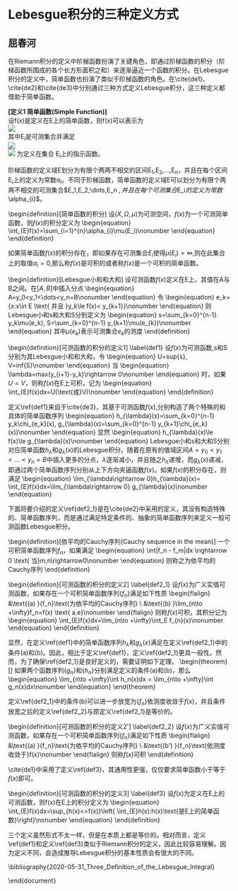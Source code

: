 Lebesgue积分的三种定义方式
===============================
屈春河
--------

在Riemann积分的定义中阶梯函数扮演了关键角色，即通过阶梯函数的积分（阶梯函数所围成的各个长方形面积之和）来逐渐逼近一个函数的积分。在Lebesgue积分的定义中，简单函数也扮演了类似于阶梯函数的角色。在\cite{de1}、\cite{de2}和\cite{de3}中分别通过三种方式定义Lebesgue积分，这三种定义都借助于简单函数。



**[定义1 简单函数(Simple Function)]**   
设f(x)是定义在E上的简单函数，则f(x)可以表示为   
![](http://latex.codecogs.com/gif.latex?f(x)=\sum_{i=1}^{n}\alpha_{i}\chi_{E_i}(x))   
其中E<sub>i</sub>是可测集合并满足   
![](http://latex.codecogs.com/gif.latex?\bigcup_{i=1}^{n}E_i=E\text{,%20}E_i\cap%20E_j=\varnothing\text{%20}(i\neq%20j))   
![](http://latex.codecogs.com/gif.latex?\chi_{E_i}(x))
为定义在集合 E<sub>i</sub>上的指示函数。


阶梯函数的定义域E划分为有限个两两不相交的区间E<sub>1</sub>,E<sub>2</sub>,...,E<sub>n</sub>，并且在每个区间E<sub>i</sub>上的定义为常数α<sub>i</sub>。不同于阶梯函数，简单函数的定义域E可以划分为有限个两两不相交的可测集合$E_1,E_2,\dots,E_n $,并且在每个可测集合$E_i$的定义为常数$\alpha_{i}$。

\begin{definition}[简单函数的积分]
设$(X,\Omega ,\mu)$为可测空间，$f(x)$为一个可测简单函数，则$f(x)$的积分定义为
\begin{equation}
 \int_{E}f(x)=\sum_{i=1}^{n}\alpha_{i}\mu(E_i)\nonumber
\end{equation}
\end{definition}

如果简单函数$f(x)$的积分存在，即如果存在可测集合$E_i$使得$\mu(E_i)=\infty$,则在此集合上的取值$\alpha_{i}=0$,那么称$f(x)$是可积的或者称$f(x)$是一个可积的简单函数。


\begin{definition}[Lebesgue小和和大和]
设可测函数$f(x)$定义在E上，其值在A与B之间。在$[A,B]$中插入分点
\begin{equation}
 A=y_0<y_1<\dots<y_n=B\nonumber
\end{equation}
令
\begin{equation}
 e_k=\{x:x\in E \text{ 并且 }y_k\le f(x)< y_{k+1}\}\nonumber
\end{equation}
则Lebesgue小和s和大和S分别定义为
\begin{equation}
 s=\sum_{k=0}^{n-1} y_k\mu(e_k), S=\sum_{k=0}^{n-1} y_{k+1}\mu(e_{k})\nonumber
\end{equation}
其中$\mu(e_k)$表示可测集合$e_k$的测度
\end{definition}

\begin{definition}[可测函数的积分的定义1]
\label{def1}
设$f(x)$为可测函数,s和S分别为其Lebesgue小和和大和，令
\begin{equation}
U=sup{s}, V=inf{S}\nonumber
\end{equation}
当
\begin{equation}
\lambda=max(y_{i+1}-y_k)\rightarrow 0\nonumber
\end{equation}
时，如果$U=V$，则称$f(x)$在E上可积，记为
\begin{equation}
\int_{E}f(x)dx=U(\text{或}V)\nonumber
\end{equation}
\end{definition}

定义\ref{def1}来自于\cite{de3}，其基于可测函数$f(x)$,分别构造了两个特殊的和具体的简单函数序列
\begin{equation}
h_{\lambda}(x)=\sum_{k=0}^{n-1} y_k\chi_{e_k}(x), g_{\lambda}(x)=\sum_{k=0}^{n-1} y_{k+1}\chi_{e_k}(x))\nonumber
\end{equation}
显然
\begin{equation}
h_{\lambda}(x)\le f(x)\le g_{\lambda}(x)\nonumber
\end{equation}
Lebesgue小和s和大和S分别对应简单函数$h_{\lambda}$和$g_{\lambda}(x)$的Lebesgue积分。随着在原有的值域区间$A=y_0<y_1<\dots<y_n=B$中插入更多的分点，$\lambda$逐渐减小，并且随之$h_{\lambda}$递增，而$g_{\lambda}(x)$递减，即通过两个简单函数序列分别从上下方向夹逼函数$f(x)$。如果$f(x)$的积分存在，则满足
\begin{equation}
\lim_{\lambda\rightarrow 0}h_{\lambda}(x)= \int_{E}f(x)dx=\lim_{\lambda\rightarrow 0} g_{\lambda}(x)\nonumber
\end{equation}


下面将要介绍的定义\ref{def2_1}是在\cite{de2}中采用的定义，其没有构造特殊的、简单函数序列，而是通过满足特定条件的、抽象的简单函数序列来定义一般可测函数Lebesgue积分。

\begin{definition}[依平均的Cauchy序列(Cauchy sequence in the mean)]
一个可积简单函数序列${f_n}$，如果满足
\begin{equation}
 \int|f_n - f_m|dx \rightarrow 0 \text{  当}m,n\rightarrow0\nonumber
\end{equation}
则称之为依平均的Cauchy序列
\end{definition}



\begin{definition}[可测函数的积分的定义2]
\label{def2_1}
设$f(x)$为广义实值可测函数，如果存在一个可积简单函数序列$\{f_n\}$满足如下性质
\begin{flalign}
&\text{(a) }\{f_n\}\text{为依平均的Cauchy序列} \\
&\text{(b) }\lim_{n\to +\infty}f_n=f(x) \text{ a.e}\nonumber
\end{flalign}
则称$f(x)$可积，其积分记为
\begin{equation}
\int_{E}f(x)dx=\lim_{n\to +\infty}\int_E f_{n}(x)\nonumber
\end{equation}
\end{definition}


显然，在定义\ref{def1}中的简单函数序列$h_{\lambda}$和$g_{\lambda}(x)$满足在定义\ref{def2_1}中的条件(a)和(b)。因此，相比于定义\ref{def1}，定义\ref{def2_1}更具一般性。然而，为了确保\ref{def2_1}是良好定义的，需要证明如下定理。
\begin{theorem}[]
如果两个函数序列$\{g_n\}$和$\{h_n\}$分别满足定义的条件(a)和(b)，那么
\begin{equation}
 \lim_{n\to +\infty}\int h_n(x)dx = \lim_{n\to +\infty}\int g_n(x)dx\nonumber
\end{equation}
\end{theorem}

定义\ref{def2_1}中的条件(b)可以进一步放宽为$\{f_n\}\text{依测度收敛于}f(x)$，并且条件放宽之后的定义\ref{def2_2}与原定义\ref{def2_1}是等价的。

\begin{definition}[可测函数的积分的定义2']
\label{def2_2}
设$f(x)$为广义实值可测函数，如果存在一个可积简单函数序列$\{f_n\}$满足如下性质
\begin{flalign}
&\text{(a) }\{f_n\}\text{为依平均的Cauchy序列} \\
&\text{(b') }\{f_n\}\text{依测度收敛于}f(x)\nonumber
\end{flalign}
则称$f(x)$可积
\end{definition}


\cite{de1}中采用了定义\ref{def3}，其通用性更强，仅仅要求简单函数小于等于$f(x)$即可。


\begin{definition}[可测函数的积分的定义3]
\label{def3}
设$f(x)$为定义在E上的可测函数，则f(x)在E上的积分定义为
\begin{equation}
 \int_{E}f(x)dx=\sup_{h(x)<=f(x)}\left\{ \int_{E}h(x):h(x)\text{是E上的简单函数}\right\}\nonumber
\end{equation}
\end{definition}



三个定义虽然形式不太一样，但是在本质上都是等价的。相对而言，定义\ref{def1}和定义\ref{def3}类似于Riemann积分的定义，因此比较容易理解。因为定义不同，会造成推导Lebesgue积分的基本性质会有很大的不同。



\bibliography{2020-05-31_Three_Definition_of_the_Lebesgue_Integral}



\end{document}



